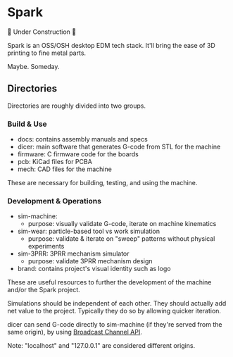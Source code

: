 # Spark

🚧 Under Construction 🚧

Spark is an OSS/OSH desktop EDM tech stack.
It'll bring the ease of 3D printing to fine metal parts.

Maybe. Someday.

## Directories

Directories are roughly divided into two groups.

### Build & Use
* docs: contains assembly manuals and specs
* dicer: main software that generates G-code from STL for the machine
* firmware: C firmware code for the boards
* pcb: KiCad files for PCBA
* mech: CAD files for the machine

These are necessary for building, testing, and using the machine.

### Development & Operations
* sim-machine:
  * purpose: visually validate G-code, iterate on machine kinematics
* sim-wear: particle-based tool vs work simulation
  * purpose: validate & iterate on "sweep" patterns without physical experiments
* sim-3PRR: 3PRR mechanism simulator
  * purpose: validate 3PRR mechanism design
* brand: contains project's visual identity such as logo

These are useful resources to further the development of the machine and/or the Spark project.

Simulations should be independent of each other.
They should actually add net value to the project.
Typically they do so by allowing quicker iteration.

dicer can send G-code directly to sim-machine (if they're served from the same origin),
by using [Broadcast Channel API](https://developer.mozilla.org/en-US/docs/Web/API/Broadcast_Channel_API).

Note: "localhost" and "127.0.0.1" are considered different origins.
